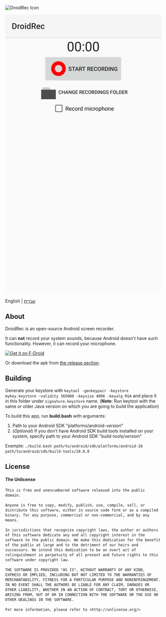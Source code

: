 ![DroidRec Icon](https://raw.githubusercontent.com/yakovlevegor/DroidRec/main/app_icon_big.png "App Icon")

![DroidRec Screenshot](metadata/en-US/images/phoneScreenshots/1.jpg "App Screenshot")

English | [עברית](https://github.com/yakovlevegor/DroidRec/blob/main/README.he.md)

## About
DroidRec is an open-source Android screen recorder.

It can **not** record your system sounds, because Android doesn't have such functionality. However, it can record your microphone.

[<img src="https://fdroid.gitlab.io/artwork/badge/get-it-on.png"
     alt="Get it on F-Droid"
     height="80">](https://f-droid.org/packages/com.yakovlevegor.DroidRec/)

Or download the apk from [the release section](https://github.com/yakovlevegor/DroidRec/releases).

## Building
Generate your keystore with `keytool -genkeypair -keystore mykey.keystore -validity 365000 -keysize 4096 -keyalg RSA` and place it in this folder under `signature.keystore` name.
(**Note**: Run keytool with the same or older Java version on which you are going to build the application)

To build this app, run **build.bash** with arguments:
1. Path to your Android SDK "platforms/android-*version*"
2. (*Optional*) If you don't have Android SDK build tools installed on your system, specify path to your Android SDK "build-tools/*version*"

Example: `./build.bash path/to/android/sdk/platforms/android-28 path/to/android/sdk/build-tools/28.0.0`

## License

#### The Unlicense
```
This is free and unencumbered software released into the public domain.

Anyone is free to copy, modify, publish, use, compile, sell, or
distribute this software, either in source code form or as a compiled
binary, for any purpose, commercial or non-commercial, and by any
means.

In jurisdictions that recognize copyright laws, the author or authors
of this software dedicate any and all copyright interest in the
software to the public domain. We make this dedication for the benefit
of the public at large and to the detriment of our heirs and
successors. We intend this dedication to be an overt act of
relinquishment in perpetuity of all present and future rights to this
software under copyright law.

THE SOFTWARE IS PROVIDED "AS IS", WITHOUT WARRANTY OF ANY KIND,
EXPRESS OR IMPLIED, INCLUDING BUT NOT LIMITED TO THE WARRANTIES OF
MERCHANTABILITY, FITNESS FOR A PARTICULAR PURPOSE AND NONINFRINGEMENT.
IN NO EVENT SHALL THE AUTHORS BE LIABLE FOR ANY CLAIM, DAMAGES OR
OTHER LIABILITY, WHETHER IN AN ACTION OF CONTRACT, TORT OR OTHERWISE,
ARISING FROM, OUT OF OR IN CONNECTION WITH THE SOFTWARE OR THE USE OR
OTHER DEALINGS IN THE SOFTWARE.

For more information, please refer to <http://unlicense.org/>
```

